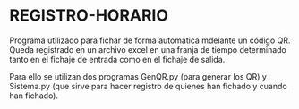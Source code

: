 # REGISTRO-HORARIO
Programa utilizado para fichar de forma automática mdeiante un código QR. Queda registrado en un archivo excel en una franja de tiempo determinado tanto en el fichaje de entrada como en el fichaje de salida.

Para ello se utilizan dos programas GenQR.py (para generar los QR) y Sistema.py (que sirve para hacer registro de quienes han fichado y cuando han fichado).

